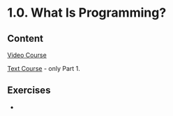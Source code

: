 # 1.0. What Is Programming?

## Content 
[Video Course](https://www.pluralsight.com/courses/b412f16f-a518-4075-8aae-43beb2f3888f)

[Text Course](https://medium.freecodecamp.org/a-gentler-introduction-to-programming-1f57383a1b2c) - only Part 1.

## Exercises
- 
